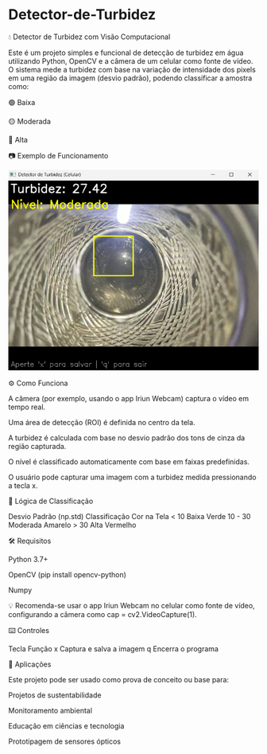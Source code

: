 # Detector-de-Turbidez

💧 Detector de Turbidez com Visão Computacional

Este é um projeto simples e funcional de detecção de turbidez em água utilizando Python, OpenCV e a câmera de um celular como fonte de vídeo. O sistema mede a turbidez com base na variação de intensidade dos pixels em uma região da imagem (desvio padrão), podendo classificar a amostra como:

🟢 Baixa

🟡 Moderada

🔴 Alta

📷 Exemplo de Funcionamento

![Exemplo de Funcionamento](exemplo_turbidez.png)


⚙️ Como Funciona

A câmera (por exemplo, usando o app Iriun Webcam) captura o vídeo em tempo real.

Uma área de detecção (ROI) é definida no centro da tela.

A turbidez é calculada com base no desvio padrão dos tons de cinza da região capturada.

O nível é classificado automaticamente com base em faixas predefinidas.

O usuário pode capturar uma imagem com a turbidez medida pressionando a tecla x.



🧠 Lógica de Classificação

Desvio Padrão (np.std)	      Classificação	            Cor na Tela
      < 10	                       Baixa	                 Verde
     10 - 30	                     Moderada	               Amarelo
      > 30	                       Alta	                   Vermelho

🛠 Requisitos

Python 3.7+

OpenCV (pip install opencv-python)

Numpy

💡 Recomenda-se usar o app Iriun Webcam no celular como fonte de vídeo, configurando a câmera como cap = cv2.VideoCapture(1).



⌨️ Controles

Tecla	            Função
  x	           Captura e salva a imagem
  q	           Encerra o programa



🧪 Aplicações

Este projeto pode ser usado como prova de conceito ou base para:

Projetos de sustentabilidade

Monitoramento ambiental

Educação em ciências e tecnologia

Prototipagem de sensores ópticos
